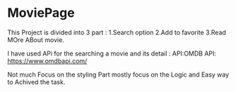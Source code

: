 # MoviePage

This Project is divided into 3 part :
1.Search option
2.Add to favorite
3.Read MOre ABout movie.

I have used APi for the searching a movie and its detail :
API:OMDB API: https://www.omdbapi.com/

Not much Focus on the styling Part mostly focus on the Logic and Easy way to Achived the task. 
